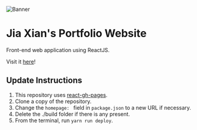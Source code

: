 ![Banner](https://i.imgur.com/1OqLKEn.png)

# Jia Xian's Portfolio Website

Front-end web application using ReactJS.

Visit it [here](https://koh-jx.github.io)!

## Update Instructions

1. This repository uses [react-gh-pages](https://github.com/gitname/react-gh-pages).
2. Clone a copy of the repository.
2. Change the `homepage: ` field in `package.json` to a new URL if necessary.
4. Delete the ./build folder if there is any present.
5. From the terminal, run `yarn run deploy`.

